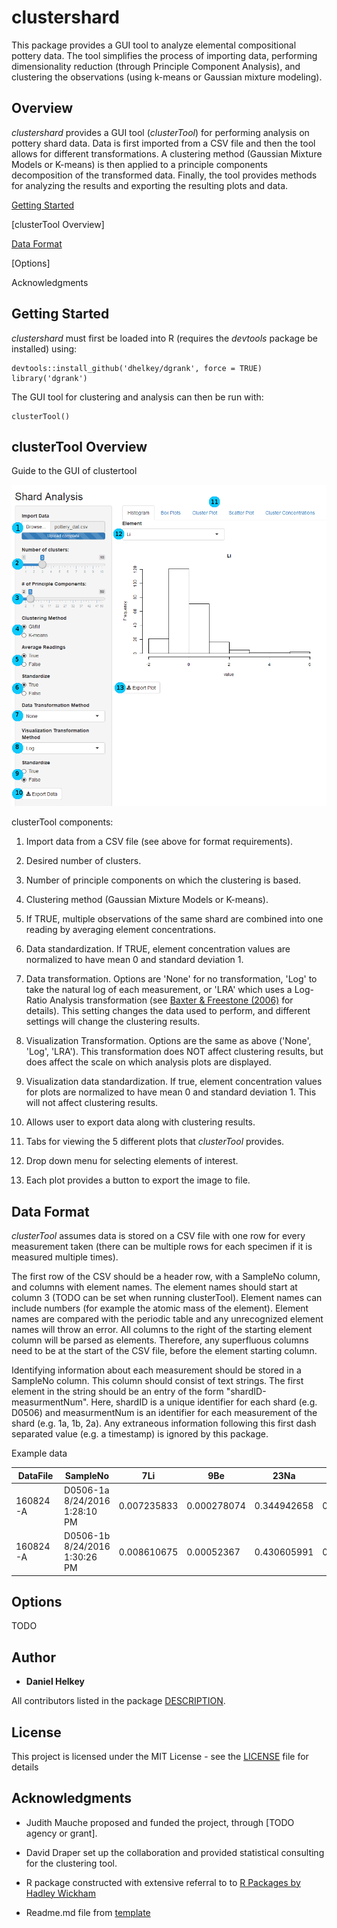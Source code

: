 # clustershard

This package provides a GUI tool to analyze elemental compositional pottery data.
    The tool simplifies the process of importing data, performing dimensionality reduction (through Principle Component Analysis), and clustering the observations (using k-means or Gaussian mixture modeling).

	
## Overview
*clustershard* provides a GUI tool (*clusterTool*) for performing analysis on pottery shard data. Data is first imported from a CSV file and then the tool allows for different transformations. A clustering method (Gaussian Mixture Models or K-means) is then applied to a principle components decomposition of the transformed data. Finally, the tool provides methods for analyzing the results and exporting the resulting plots and data.

[Getting Started](google.com)

[clusterTool Overview]

[Data Format](https://github.com/dhelkey/clustershard#data)

[Options]



Acknowledgments

	
	
## Getting Started
*clustershard* must first be loaded into R (requires the *devtools* package be installed) using:


```
devtools::install_github('dhelkey/dgrank', force = TRUE)
library('dgrank')
```
The GUI tool for clustering and analysis can then be run with:



```
clusterTool()
```

## clusterTool Overview

Guide to the GUI of clustertool

![clustertool GUI](https://github.com/dhelkey/clustershard/blob/master/inst/figures/ui_numbered.PNG)

clusterTool components:

1. Import data from a CSV file (see above for format requirements).

2. Desired number of clusters.

3. Number of principle components on which the clustering is based.

4. Clustering method (Gaussian Mixture Models or K-means).

5. If TRUE, multiple observations of the same shard are combined into one reading by averaging element concentrations.

6. Data standardization. If TRUE, element concentration values are normalized to have mean 0 and standard deviation 1.

7. Data transformation. Options are 'None' for no transformation, 'Log' to take the natural log of each measurement, or 'LRA' which uses a Log-Ratio Analysis transformation (see [Baxter & Freestone (2006)](https://onlinelibrary.wiley.com/doi/abs/10.1111/j.1475-4754.2006.00270.x) for details). This setting changes the data used to perform, and different settings will change the clustering results.

8. Visualization Transformation. Options are the same as above ('None', 'Log', 'LRA'). This transformation does NOT affect clustering results, but does affect the scale on which analysis plots are displayed.

9. Visualization data standardization. If true, element concentration values for plots are normalized to have mean 0 and standard deviation 1. This will not affect clustering results.

10. Allows user to export data along with clustering results.

11. Tabs for viewing the 5 different plots that *clusterTool* provides.

12. Drop down menu for selecting elements of interest.

13. Each plot provides a button to export the image to file.






## Data Format
*clusterTool* assumes data is stored on a CSV file with one row for every measurement taken (there can be multiple rows for each specimen if it is measured multiple times).

The first row of the CSV should be a header row, with a SampleNo column, and columns with element names. The element names should start at column 3 (TODO can be set when running clusterTool). Element names can include numbers (for example the atomic mass of the element). Element names are compared with the periodic table and any unrecognized element names will throw an error. All columns to the right of the starting element column will be parsed as elements. Therefore, any superfluous columns need to be at the start of the CSV file, before the element starting column.

Identifying information about each measurement should be stored in a SampleNo column. This column should consist of text strings. The first element in the string should be an entry of the form "shardID-measurmentNum". Here, shardID is a unique identifier for each shard (e.g. D0506) and measurmentNum is an identifier for each measurement of the shard (e.g. 1a, 1b, 2a). Any extraneous information following this first dash separated value (e.g. a timestamp) is ignored by this package.


Example data

DataFile	| SampleNo |	7Li |	9Be |	23Na |	24Mg |	27Al |	29Si |	31P |	33S |	39K
---| ---| ---| ---| ---| ---| ---| ---| ---| ---| ---| 
160824-A	|D0506-1a    8/24/2016 1:28:10 PM	|0.007235833	| 0.000278074	| 0.344942658 |	0.638880939 |	10.12715041	 |43.54705309	 | 0.12743092 |	0.087898704	| 1.069493988 
160824-A	| D0506-1b    8/24/2016 1:30:26 PM	| 0.008610675	| 0.00052367 |	0.430605991	| 0.608618339	| 10.88459596	| 41.68874081	| 0.11672563	| 0.23707953	| 1.054835438

## Options

TODO



## Author

* **Daniel Helkey** 

All contributors listed in the package [DESCRIPTION](DESCRIPTION).

## License

This project is licensed under the MIT License - see the [LICENSE](LICENSE) file for details

## Acknowledgments

* Judith Mauche proposed and funded the project, through [TODO agency or grant].

* David Draper set up the collaboration and provided statistical consulting for the clustering tool.

* R package constructed with extensive referral to to [R Packages by Hadley Wickham](http://r-pkgs.had.co.nz/intro.html)

* Readme.md file from [template](https://gist.github.com/PurpleBooth/109311bb0361f32d87a2)
